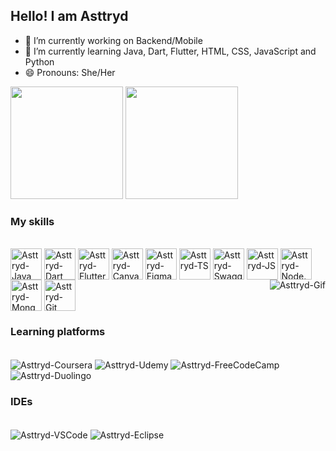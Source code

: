 ## Hello! I am Asttryd

- 🔭 I’m currently working on Backend/Mobile
- 🌱 I’m currently learning Java, Dart, Flutter, HTML, CSS, JavaScript and Python
- 😄 Pronouns: She/Her

<div>
  <img height="180em" src="https://github-readme-stats.vercel.app/api?username=asttryd&show_icons=true&theme=radical&include_all_commits=true&count_private=true">
  <img height="180em" src="https://github-readme-stats.vercel.app/api/top-langs/?username=asttryd&layout=compact&langs_count=16&theme=radical">
</div>

### My skills
<div style="display: inline_block"><br>
  <img align="center" alt="Asttryd-Java" height="50em" src="https://cdn.jsdelivr.net/gh/devicons/devicon@latest/icons/java/java-original.svg" />
  <img align="center" alt="Asttryd-Dart" height="50em" src="https://cdn.jsdelivr.net/gh/devicons/devicon@latest/icons/dart/dart-original.svg" />
  <img align="center" alt="Asttryd-Flutter" height="50em" src="https://cdn.jsdelivr.net/gh/devicons/devicon@latest/icons/flutter/flutter-original.svg" />
  <img align="center" alt="Asttryd-Canva" height="50em" src="https://cdn.jsdelivr.net/gh/devicons/devicon@latest/icons/canva/canva-original.svg" />
  <img align="center" alt="Asttryd-Figma" height="50em" src="https://cdn.jsdelivr.net/gh/devicons/devicon@latest/icons/figma/figma-original.svg" />
  <img align="center" alt="Asttryd-TS" height="50em" src="https://cdn.jsdelivr.net/gh/devicons/devicon@latest/icons/typescript/typescript-original.svg" />
  <img align="center" alt="Asttryd-SwaggerUI" height="50em" src="https://cdn.jsdelivr.net/gh/devicons/devicon@latest/icons/swagger/swagger-original.svg" />
  <img align="center" alt="Asttryd-JS" height="50em" src="https://cdn.jsdelivr.net/gh/devicons/devicon@latest/icons/javascript/javascript-original.svg" />
  <img align="center" alt="Asttryd-Node.Js" height="50em" src="https://cdn.jsdelivr.net/gh/devicons/devicon@latest/icons/nodejs/nodejs-original.svg" />
  <img align="center" alt="Asttryd-MongoDB" height="50em" src="https://cdn.jsdelivr.net/gh/devicons/devicon@latest/icons/mongodb/mongodb-original.svg" />
  <img align="center" alt="Asttryd-Git" height="50em" src="https://cdn.jsdelivr.net/gh/devicons/devicon@latest/icons/git/git-original.svg" />
  <img align="right" alt="Asttryd-Gif" src="https://media.discordapp.net/attachments/454472068021616661/1210634159513669674/gifmaker_me.gif?ex=65eb45ec&is=65d8d0ec&hm=6df28eb2eef8808ee2e64e4a9430f1744bdcdb165ce42c2efdd0f3e84412d1e7&=&width=200&height=200" />
</div>

### Learning platforms
<div style="display: inline_block"><br>
  <img align="center" alt="Asttryd-Coursera" src="https://img.shields.io/badge/Coursera-0056D2?style=for-the-badge&logo=Coursera&logoColor=white">
  <img align="center" alt="Asttryd-Udemy" src="https://img.shields.io/badge/Udemy-EC5252?style=for-the-badge&logo=Udemy&logoColor=white">
  <img align="center" alt="Asttryd-FreeCodeCamp" src="https://img.shields.io/badge/freecodecamp-27273D?style=for-the-badge&logo=freecodecamp&logoColor=white">
  <img align="center" alt="Asttryd-Duolingo" src="https://img.shields.io/badge/Duolingo-58CC02?style=for-the-badge&logo=Duolingo&logoColor=white">
</div>

### IDEs
<div style="display: inline_block"><br>
  <img align="center" alt="Asttryd-VSCode" src="https://img.shields.io/badge/Visual_Studio_Code-0078D4?style=for-the-badge&logo=visual%20studio%20code&logoColor=white">
  <img align="center" alt="Asttryd-Eclipse" src="https://img.shields.io/badge/Eclipse-2C2255?style=for-the-badge&logo=eclipse&logoColor=white">
</div>
